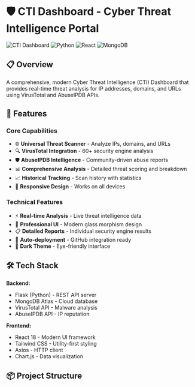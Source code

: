 
# 🛡️ CTI Dashboard - Cyber Threat Intelligence Portal

![CTI Dashboard](https://img.shields.io/badge/CTI-Dashboard-blue?style=for-the-badge&logo=security&logoColor=white)
![Python](https://img.shields.io/badge/Python-3.8+-green?style=flat-square&logo=python)
![React](https://img.shields.io/badge/React-18.2+-blue?style=flat-square&logo=react)
![MongoDB](https://img.shields.io/badge/MongoDB-Atlas-green?style=flat-square&logo=mongodb)

## 📋 Overview

A comprehensive, modern Cyber Threat Intelligence (CTI) Dashboard that provides real-time threat analysis for IP addresses, domains, and URLs using VirusTotal and AbuseIPDB APIs.

## 🚀 Features

### Core Capabilities
- 🌐 **Universal Threat Scanner** - Analyze IPs, domains, and URLs
- 🔍 **VirusTotal Integration** - 60+ security engine analysis
- 🛡️ **AbuseIPDB Intelligence** - Community-driven abuse reports
- 📊 **Comprehensive Analysis** - Detailed threat scoring and breakdown
- 📈 **Historical Tracking** - Scan history with statistics
- 📱 **Responsive Design** - Works on all devices

### Technical Features
- ⚡ **Real-time Analysis** - Live threat intelligence data
- 🎯 **Professional UI** - Modern glass morphism design
- 📋 **Detailed Reports** - Individual security engine results
- 🔄 **Auto-deployment** - GitHub integration ready
- 🎨 **Dark Theme** - Eye-friendly interface

## 🛠️ Tech Stack

**Backend:**
- Flask (Python) - REST API server
- MongoDB Atlas - Cloud database
- VirusTotal API - Malware analysis
- AbuseIPDB API - IP reputation

**Frontend:**
- React 18 - Modern UI framework
- Tailwind CSS - Utility-first styling
- Axios - HTTP client
- Chart.js - Data visualization

## 📦 Project Structure

